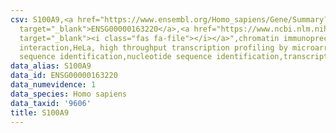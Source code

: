 ```yaml
---
csv: S100A9,<a href="https://www.ensembl.org/Homo_sapiens/Gene/Summary?db=core;g=ENSG00000163220"
  target="_blank">ENSG00000163220</a>,<a href="https://www.ncbi.nlm.nih.gov/pubmed/17216044"
  target="_blank"><i class="fas fa-file"></i></a>",chromatin immunoprecipitation assay,direct
  interaction,HeLa, high throughput transcription profiling by microarray,nucleotide
  sequence identification,nucleotide sequence identification,transcriptional regulation,
data_alias: S100A9
data_id: ENSG00000163220
data_numevidence: 1
data_species: Homo sapiens
data_taxid: '9606'
title: S100A9
---
```

